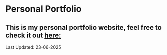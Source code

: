 # Personal Portfolio

## This is my personal portfolio website, feel free to check it out [here:](https://sharmakhil.netlify.app) 

Last Updated: 23-06-2025
